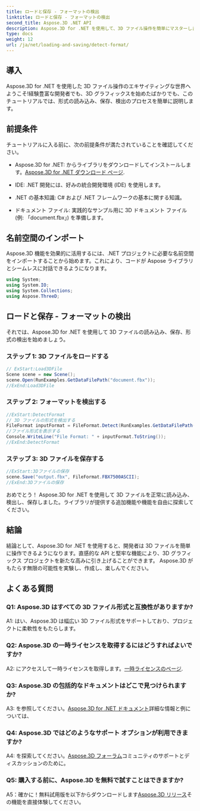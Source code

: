 ```yaml
---
title: ロードと保存 - フォーマットの検出
linktitle: ロードと保存 - フォーマットの検出
second_title: Aspose.3D .NET API
description: Aspose.3D for .NET を使用して、3D ファイル操作を簡単にマスターします。フォーマットのロード、保存、検出をシームレスに実行します。
type: docs
weight: 12
url: /ja/net/loading-and-saving/detect-format/
---
```

## 導入

Aspose.3D for .NET を使用した 3D ファイル操作のエキサイティングな世界へようこそ!経験豊富な開発者でも、3D グラフィックスを始めたばかりでも、このチュートリアルでは、形式の読み込み、保存、検出のプロセスを簡単に説明します。

## 前提条件

チュートリアルに入る前に、次の前提条件が満たされていることを確認してください。

-  Aspose.3D for .NET: からライブラリをダウンロードしてインストールします。[Aspose.3D for .NET ダウンロード ページ](https://releases.aspose.com/3d/net/).

- IDE: .NET 開発には、好みの統合開発環境 (IDE) を使用します。

- .NET の基本知識: C# および .NET フレームワークの基本に関する知識。

- ドキュメント ファイル: 実践的なサンプル用に 3D ドキュメント ファイル (例: 「document.fbx」) を準備します。

## 名前空間のインポート

Aspose.3D 機能を効果的に活用するには、.NET プロジェクトに必要な名前空間をインポートすることから始めます。これにより、コードが Aspose ライブラリとシームレスに対話できるようになります。

```csharp
using System;
using System.IO;
using System.Collections;
using Aspose.ThreeD;
```

## ロードと保存 - フォーマットの検出

それでは、Aspose.3D for .NET を使用して 3D ファイルの読み込み、保存、形式の検出を始めましょう。

### ステップ 1: 3D ファイルをロードする

```csharp
// ExStart:Load3DFile
Scene scene = new Scene();
scene.Open(RunExamples.GetDataFilePath("document.fbx"));
//ExEnd:Load3DFile
```

### ステップ 2: フォーマットを検出する

```csharp
//ExStart:DetectFormat
// 3D ファイルの形式を検出する
FileFormat inputFormat = FileFormat.Detect(RunExamples.GetDataFilePath("document.fbx"));
//ファイル形式を表示する
Console.WriteLine("File Format: " + inputFormat.ToString());
//ExEnd:DetectFormat
```

### ステップ 3: 3D ファイルを保存する

```csharp
//ExStart:3Dファイルの保存
scene.Save("output.fbx", FileFormat.FBX7500ASCII);
//ExEnd:3Dファイルの保存
```

おめでとう！ Aspose.3D for .NET を使用して 3D ファイルを正常に読み込み、検出し、保存しました。ライブラリが提供する追加機能や機能を自由に探索してください。

## 結論

結論として、Aspose.3D for .NET を使用すると、開発者は 3D ファイルを簡単に操作できるようになります。直感的な API と堅牢な機能により、3D グラフィックス プロジェクトを新たな高みに引き上げることができます。 Aspose.3D がもたらす無限の可能性を実験し、作成し、楽しんでください。

## よくある質問

### Q1: Aspose.3D はすべての 3D ファイル形式と互換性がありますか?

A1: はい、Aspose.3D は幅広い 3D ファイル形式をサポートしており、プロジェクトに柔軟性をもたらします。

### Q2: Aspose.3D の一時ライセンスを取得するにはどうすればよいですか?

 A2: にアクセスして一時ライセンスを取得します。[一時ライセンスのページ](https://purchase.aspose.com/temporary-license/).

### Q3: Aspose.3D の包括的なドキュメントはどこで見つけられますか?

 A3: を参照してください。[Aspose.3D for .NET ドキュメント](https://reference.aspose.com/3d/net/)詳細な情報と例については、

### Q4: Aspose.3D ではどのようなサポート オプションが利用できますか?

A4: を探索してください。[Aspose.3D フォーラム](https://forum.aspose.com/c/3d/18)コミュニティのサポートとディスカッションのために。

### Q5: 購入する前に、Aspose.3D を無料で試すことはできますか?

A5：確かに！無料試用版を以下からダウンロードします[Aspose.3D リリース](https://releases.aspose.com/)その機能を直接体験してください。